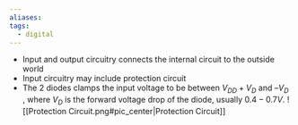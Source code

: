 ```yaml
---
aliases: 
tags:
  - digital
---
```

- Input and output circuitry connects the internal circuit to the outside world
- Input circuitry may include protection circuit
- The 2 diodes clamps the input voltage to be between $V_{DD}+V_D$ and $–V_D$ , where $V_D$ is the forward voltage drop of the diode, usually $0.4-0.7V$.
![[Protection Circuit.png#pic_center|Protection Circuit]]
